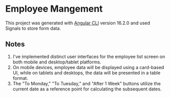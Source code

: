 # Employee Mangement 

This project was generated with [Angular CLI](https://github.com/angular/angular-cli) version 16.2.0 and used Signals to store form data. 

## Notes
1. I've implemented distinct user interfaces for the employee list screen on both mobile and desktop/tablet platforms.
2. On mobile devices, employee data will be displayed using a card-based UI, while on tablets and desktops, the data will be presented in a table format.
3. The "To Monday," "To Tuesday," and "After 1 Week" buttons utilize the current date as a reference point for calculating the subsequent dates.
